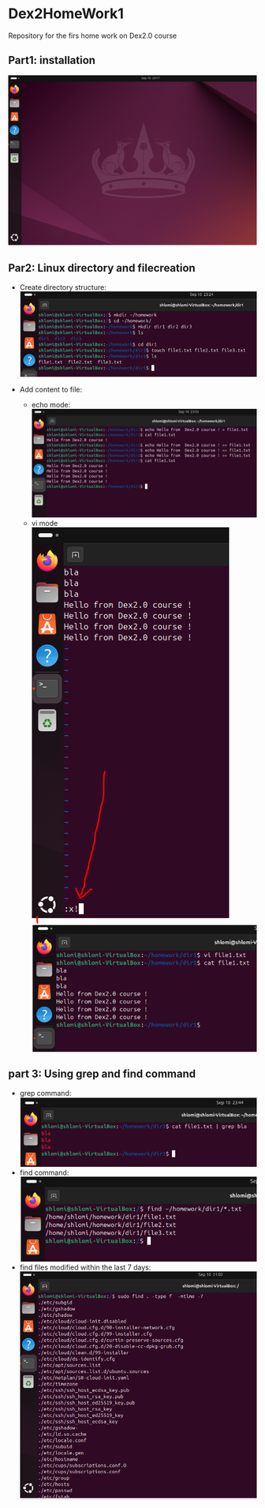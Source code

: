 # Dex2HomeWork1
Repository for the firs home work on Dex2.0 course

## Part1: installation
![part1](images/part1.PNG)


## Par2: Linux directory and filecreation
  - Create directory structure:
    ![Create directory structure](images/part2_1.PNG)
    
  - Add content to file:
    - echo mode:  
      ![echo mode](images/part2_2_a.PNG)  
    - vi mode  
      ![vi mode](images/part2_2_b.PNG)
      ![vi mode](images/part2_2_bb.PNG)

## part 3: Using grep and find command
  - grep command:  
    ![grep command](images/part3_1.PNG)
  - find command:  
    ![find command](images/part3_2_a.PNG)
  - find files modified within the last 7 days:  
    ![find files modified within the last 7 days](images/part3_2_b.PNG)
    
